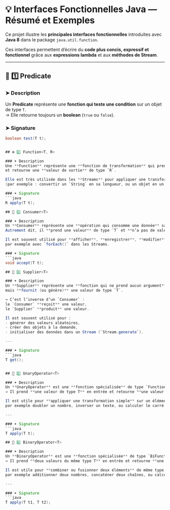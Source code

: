 # 💡 Interfaces Fonctionnelles Java — Résumé et Exemples

Ce projet illustre les **principales interfaces fonctionnelles** introduites avec **Java 8** dans le package `java.util.function`.

Ces interfaces permettent d’écrire du **code plus concis, expressif et fonctionnel** grâce aux **expressions lambda** et aux **méthodes de Stream**.

---

## 🧩 1️⃣ Predicate<T>

### ➤ Description
Un **Predicate** représente une **fonction qui teste une condition** sur un objet de type `T`.  
→ Elle retourne toujours un **boolean** (`true` ou `false`).

### ➤ Signature
```java
boolean test(T t);


## ⚙️ 2️⃣ Function<T, R>

### ➤ Description
Une **Function** représente une **fonction de transformation** qui prend une valeur d’entrée de type `T`  
et retourne une **valeur de sortie** de type `R`.

Elle est très utilisée dans les **Streams** pour appliquer une transformation sur chaque élément  
(par exemple : convertir un `String` en sa longueur, ou un objet en un autre type).

### ➤ Signature
```java
R apply(T t);

## 🧩 3️⃣ Consumer<T>

### ➤ Description
Un **Consumer** représente une **opération qui consomme une donnée** sans rien retourner.  
Autrement dit, il **prend une valeur** de type `T` et **n’a pas de valeur de retour** (`void`).

Il est souvent utilisé pour **afficher**, **enregistrer**, **modifier** ou **collecter** des données,  
par exemple avec `forEach()` dans les Streams.

### ➤ Signature
```java
void accept(T t);

## 🧩 4️⃣ Supplier<T>

### ➤ Description
Un **Supplier** représente une **fonction qui ne prend aucun argument**,  
mais **fournit (ou génère)** une valeur de type `T`.

→ C’est l’inverse d’un `Consumer` :  
le `Consumer` **reçoit** une valeur,  
le `Supplier` **produit** une valeur.

Il est souvent utilisé pour :
- générer des valeurs aléatoires,
- créer des objets à la demande,
- initialiser des données dans un Stream (`Stream.generate`).

---

### ➤ Signature
```java
T get();


## 🧩 5️⃣ UnaryOperator<T>

### ➤ Description
Un **UnaryOperator** est une **fonction spécialisée** de type `Function<T, T>`.  
→ Il prend **une valeur de type T** en entrée et retourne **une valeur du même type T**.  

Il est utile pour **appliquer une transformation simple** sur un élément sans changer son type,  
par exemple doubler un nombre, inverser un texte, ou calculer le carré d’un nombre.

---

### ➤ Signature
```java
T apply(T t);

## 🧩 6️⃣ BinaryOperator<T>

### ➤ Description
Un **BinaryOperator** est une **fonction spécialisée** de type `BiFunction<T, T, T>`.  
→ Il prend **deux valeurs du même type T** en entrée et retourne **une valeur du même type T**.  

Il est utile pour **combiner ou fusionner deux éléments** de même type,  
par exemple additionner deux nombres, concaténer deux chaînes, ou calculer le maximum.

---

### ➤ Signature
```java
T apply(T t1, T t2);

